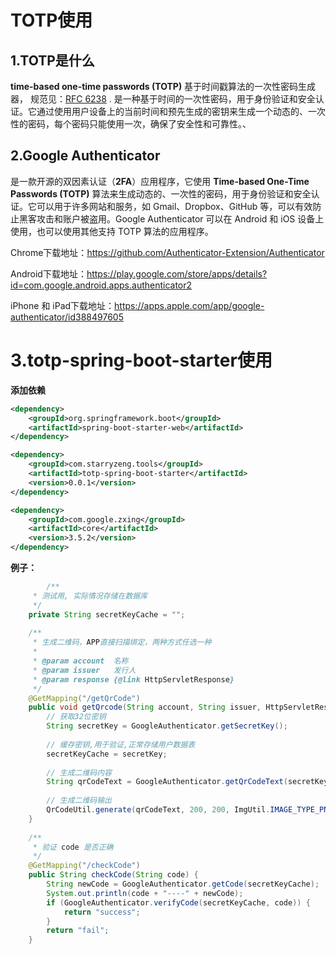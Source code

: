 # TOTP使用

## 1.TOTP是什么

**time-based one-time passwords (TOTP)** 基于时间戳算法的一次性密码生成器， 规范见：[RFC 6238](https://tools.ietf.org/html/rfc6238) .
是一种基于时间的一次性密码，用于身份验证和安全认证。它通过使用用户设备上的当前时间和预先生成的密钥来生成一个动态的、一次性的密码，每个密码只能使用一次，确保了安全性和可靠性。、

## 2.Google Authenticator

是一款开源的双因素认证（**2FA**）应用程序，它使用 **Time-based One-Time Passwords (TOTP)** 算法来生成动态的、一次性的密码，用于身份验证和安全认证。它可以用于许多网站和服务，如 Gmail、Dropbox、GitHub 等，可以有效防止黑客攻击和账户被盗用。Google Authenticator 可以在 Android 和 iOS 设备上使用，也可以使用其他支持 TOTP 算法的应用程序。

Chrome下载地址：https://github.com/Authenticator-Extension/Authenticator

Android下载地址：https://play.google.com/store/apps/details?id=com.google.android.apps.authenticator2

iPhone 和 iPad下载地址：https://apps.apple.com/app/google-authenticator/id388497605

# 3.totp-spring-boot-starter使用

**添加依赖**

```xml
<dependency>
    <groupId>org.springframework.boot</groupId>
    <artifactId>spring-boot-starter-web</artifactId>
</dependency>

<dependency>
    <groupId>com.starryzeng.tools</groupId>
    <artifactId>totp-spring-boot-starter</artifactId>
    <version>0.0.1</version>
</dependency>

<dependency>
    <groupId>com.google.zxing</groupId>
    <artifactId>core</artifactId>
    <version>3.5.2</version>
</dependency>
```

**例子：**

```java
		/**
     * 测试用, 实际情况存储在数据库
     */
    private String secretKeyCache = "";
    
    /**
     * 生成二维码，APP直接扫描绑定，两种方式任选一种
     *
     * @param account  名称
     * @param issuer   发行人
     * @param response {@link HttpServletResponse}
     */
    @GetMapping("/getQrCode")
    public void getQrcode(String account, String issuer, HttpServletResponse response) throws IOException {
        // 获取32位密钥
        String secretKey = GoogleAuthenticator.getSecretKey();
        
        // 缓存密钥,用于验证,正常存储用户数据表
        secretKeyCache = secretKey;
        
        // 生成二维码内容
        String qrCodeText = GoogleAuthenticator.getQrCodeText(secretKey, account, issuer);
        
        // 生成二维码输出
        QrCodeUtil.generate(qrCodeText, 200, 200, ImgUtil.IMAGE_TYPE_PNG, response.getOutputStream());
    }
    
    /**
     * 验证 code 是否正确
     */
    @GetMapping("/checkCode")
    public String checkCode(String code) {
        String newCode = GoogleAuthenticator.getCode(secretKeyCache);
        System.out.println(code + "----" + newCode);
        if (GoogleAuthenticator.verifyCode(secretKeyCache, code)) {
            return "success";
        }
        return "fail";
    }
```









